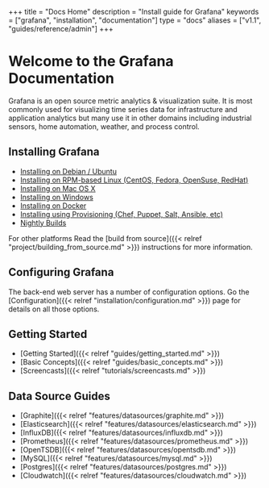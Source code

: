 +++
title = "Docs Home"
description = "Install guide for Grafana"
keywords = ["grafana", "installation", "documentation"]
type = "docs"
aliases = ["v1.1", "guides/reference/admin"]
+++

# Welcome to the Grafana Documentation

Grafana is an open source metric analytics & visualization suite. It is most commonly used for
visualizing time series data for infrastructure and application analytics but many use it in
other domains including industrial sensors, home automation, weather, and process control.

## Installing Grafana
- [Installing on Debian / Ubuntu](installation/debian)
- [Installing on RPM-based Linux (CentOS, Fedora, OpenSuse, RedHat)](installation/rpm)
- [Installing on Mac OS X](installation/mac)
- [Installing on Windows](installation/windows)
- [Installing on Docker](installation/docker)
- [Installing using Provisioning (Chef, Puppet, Salt, Ansible, etc)](installation/provisioning)
- [Nightly Builds](https://grafana.com/grafana/download)

For other platforms Read the [build from source]({{< relref "project/building_from_source.md" >}})
instructions for more information.

## Configuring Grafana

The back-end web server has a number of configuration options. Go the
[Configuration]({{< relref "installation/configuration.md" >}}) page for details on all
those options.


## Getting Started

- [Getting Started]({{< relref "guides/getting_started.md" >}})
- [Basic Concepts]({{< relref "guides/basic_concepts.md" >}})
- [Screencasts]({{< relref "tutorials/screencasts.md" >}})

## Data Source Guides

- [Graphite]({{< relref "features/datasources/graphite.md" >}})
- [Elasticsearch]({{< relref "features/datasources/elasticsearch.md" >}})
- [InfluxDB]({{< relref "features/datasources/influxdb.md" >}})
- [Prometheus]({{< relref "features/datasources/prometheus.md" >}})
- [OpenTSDB]({{< relref "features/datasources/opentsdb.md" >}})
- [MySQL]({{< relref "features/datasources/mysql.md" >}})
- [Postgres]({{< relref "features/datasources/postgres.md" >}})
- [Cloudwatch]({{< relref "features/datasources/cloudwatch.md" >}})
